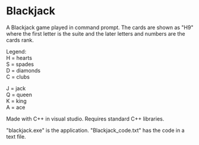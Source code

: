 # Blackjack
A Blackjack game played in command prompt. The cards are shown as "H9" where the first letter is the suite and the later letters and numbers are the cards rank.

Legend:\
H = hearts\
S = spades\
D = diamonds\
C = clubs

J = jack\
Q = queen\
K = king\
A = ace

Made with C++ in visual studio. Requires standard C++ libraries.

"blackjack.exe" is the application. "Blackjack_code.txt" has the code in a text file. 
